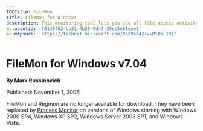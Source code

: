 ```yaml
--- 
TOCTitle: FileMon
title: FileMon for Windows
description: This monitoring tool lets you see all file access activity in real-time.
ms:assetid: 'f0149462-bb51-4b25-9d47-39eb5eb1dee1'
ms:mtpsurl: 'https://technet.microsoft.com/Bb896642(v=MSDN.10)'
---
```


FileMon for Windows v7.04
=========================


**By Mark Russinovich**

Published: November 1, 2006

FileMon and Regmon are no longer available for download. They have been
replaced by [Process Monitor](procmon.md) on versions
of Windows starting with Windows 2000 SP4, Windows XP SP2, Windows
Server 2003 SP1, and Windows Vista.
